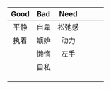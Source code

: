 | Good | Bad  |  Need  |      |      |      |
| :--: | :--: | :----: | ---- | ---- | ---- |
| 平静 | 自卑 | 松弛感 |      |      |      |
| 执着 | 嫉妒 | 动力    |      |      |      |
|      | 懒惰 | 左手    |      |      |      |
|      | 自私 |        |      |      |      |
|      |      |        |      |      |      |
|      |      |        |      |      |      |
|      |      |        |      |      |      |

